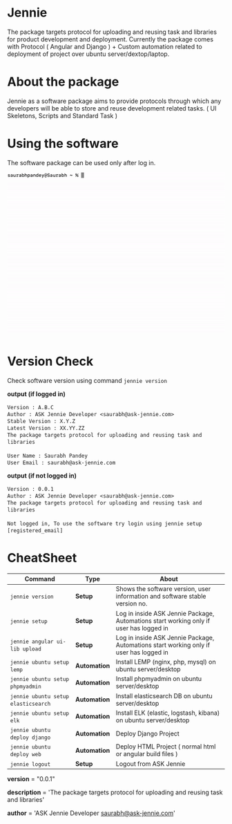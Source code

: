 # Jennie
The package targets protocol for uploading and reusing task and libraries for product development and deployment.
Currently the package comes with Protocol ( Angular and Django ) + Custom automation related to deployment of project over ubuntu server/dextop/laptop.

# About the package
Jennie as a software package aims to provide protocols through which any developers will be able to store and reuse development related tasks. ( UI Skeletons, Scripts and Standard Task )



# Using the software
The software package can be used only after log in. 

![software check](https://raw.githubusercontent.com/Ask-Jennie/ask-jennie/master/images/ezgif.com-gif-maker%20(4).gif)

# Version Check
Check software version using command `jennie version`

**output (if logged in)**
```
Version : A.B.C
Author : ASK Jennie Developer <saurabh@ask-jennie.com>
Stable Version : X.Y.Z
Latest Version : XX.YY.ZZ
The package targets protocol for uploading and reusing task and libraries

User Name : Saurabh Pandey
User Email : saurabh@ask-jennie.com
```

**output (if not logged in)**
```
Version : 0.0.1
Author : ASK Jennie Developer <saurabh@ask-jennie.com>
The package targets protocol for uploading and reusing task and libraries

Not logged in, To use the software try login using jennie setup [registered_email]

```

# CheatSheet

Command | Type | About 
--- | --- | ---
`jennie version` | **Setup** | Shows the software version, user information and software stable version no. 
`jennie setup` | **Setup** | Log in inside ASK Jennie Package, Automations start working only if user has logged in
`jennie angular ui-lib upload` | **Setup** | Log in inside ASK Jennie Package, Automations start working only if user has logged in
`jennie ubuntu setup lemp` | **Automation** | Install LEMP (nginx, php, mysql) on ubuntu server/desktop
`jennie ubuntu setup phpmyadmin` | **Automation** | Install phpmyadmin on ubuntu server/desktop
`jennie ubuntu setup elasticsearch` | **Automation** | Install elasticsearch DB on ubuntu server/desktop
`jennie ubuntu setup elk` | **Automation** | Install ELK (elastic, logstash, kibana) on ubuntu server/desktop
`jennie ubuntu deploy django` | **Automation** | Deploy Django Project
`jennie ubuntu deploy web` | **Automation** | Deploy HTML Project ( normal html or angular build files )
`jennie logout` | **Setup** | Logout from ASK Jennie


__version__ = "0.0.1"

__description__ = 'The package targets protocol for uploading and reusing task and libraries'

__author__ = 'ASK Jennie Developer <saurabh@ask-jennie.com>'
